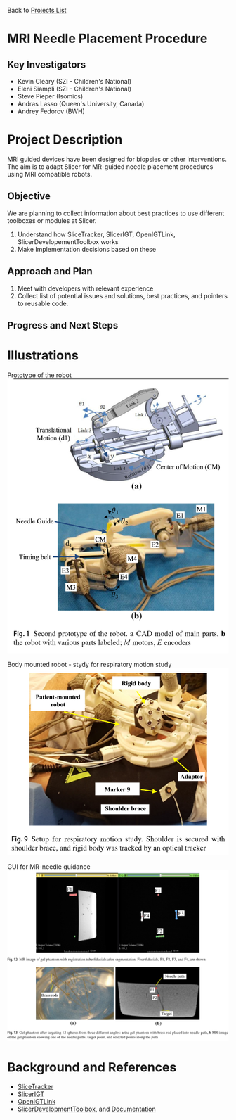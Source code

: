 Back to [Projects List](../../README.md#ProjectsList)

# MRI Needle Placement Procedure

## Key Investigators

- Kevin Cleary (SZI - Children's National)
- Eleni Siampli (SZI - Children's National)
- Steve Pieper (Isomics)
- Andras Lasso (Queen's University, Canada)
- Andrey Fedorov (BWH)

# Project Description

MRI guided devices have been designed for biopsies or other interventions. 
The aim is to adapt Slicer for MR-guided needle placement procedures using MRI compatible robots.

## Objective

We are planning to collect information about best practices to use different toolboxes or modules at Slicer.

1. Understand how SliceTracker, SlicerIGT, OpenIGTLink, SlicerDevelopementToolbox works
1. Make Implementation decisions based on these

## Approach and Plan

1. Meet with developers with relevant experience
1. Collect list of potential issues and solutions, best practices, and pointers to reusable code.


## Progress and Next Steps

<!--  -->

# Illustrations

Prototype of the robot
![image1](img1.PNG)

Body mounted robot - stydy for respiratory motion study
![image1](img2.PNG)

GUI for MR-needle guidance
![image1](img3.PNG)
<!-- 
-->

# Background and References
+ [SliceTracker](https://slicerprostate.gitbooks.io/slicetracker/)
+ [SlicerIGT](http://www.slicerigt.org/wp/)
+ [OpenIGTLink](http://openigtlink.org/)
+ [SlicerDevelopmentToolbox](https://www.slicer.org/wiki/Documentation/Nightly/Extensions/SlicerDevelopmentToolbox), and [Documentation](https://sdt.readthedocs.io/en/latest/index.html)

